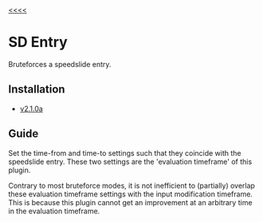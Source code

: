 [<<<<](../index.md)

# SD Entry

Bruteforces a speedslide entry.

## Installation

- [v2.1.0a](https://github.com/Sai-Moen/TMInterface-AS-SaiMoen/releases/download/v2.1.0a_small/sd_entry.zip)

## Guide

Set the time-from and time-to settings such that they coincide with the speedslide entry.
These two settings are the 'evaluation timeframe' of this plugin.

Contrary to most bruteforce modes,
it is not inefficient to (partially) overlap these evaluation timeframe settings with the input modification timeframe.
This is because this plugin cannot get an improvement at an arbitrary time in the evaluation timeframe.
